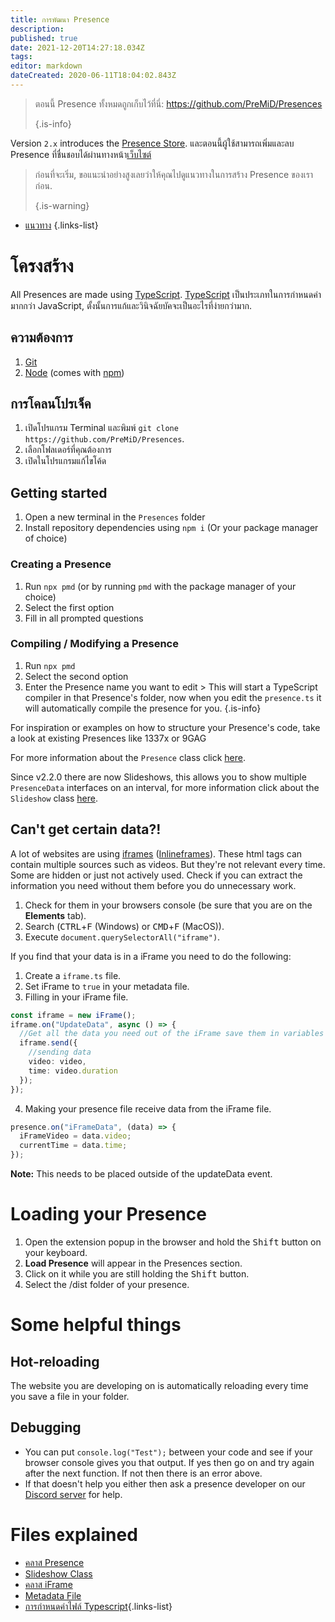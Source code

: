 ```yaml
---
title: การพัฒนา Presence
description:
published: true
date: 2021-12-20T14:27:18.034Z
tags:
editor: markdown
dateCreated: 2020-06-11T18:04:02.843Z
---
```


> ตอนนี้ Presence ทั้งหมดถูกเก็บไว้ที่นี่: https://github.com/PreMiD/Presences 
> 
> {.is-info}

Version `2.x` introduces the [Presence Store](https://premid.app/store). และตอนนี้ผู้ใช้สามารถเพิ่มและลบ Presence ที่ชื่นชอบได้ผ่านทางหน้า[เว็บไซต์](https://premid.app/)

> ก่อนที่จะเริ่ม, ขอแนะนำอย่างสูงเลยว่าให้คุณไปดูแนวทางในการสร้าง Presence ของเราก่อน. 
> 
> {.is-warning}

- [แนวทาง](https://docs.premid.app/dev/presence/guidelines)
{.links-list}

# โครงสร้าง

All Presences are made using [TypeScript](https://www.typescriptlang.org/). [TypeScript](https://www.typescriptlang.org/) เป็นประเภทในการกำหนดค่ามากกว่า JavaScript, ตั้งนั้นการแก้และวินิจฉัยบัคจะเป็นอะไรที่ง่ายกว่ามาก.

## ความต้องการ

1. [Git](https://git-scm.com/)
2. [Node](https://nodejs.org/en/) (comes with [npm](https://www.npmjs.com/))

## การโคลนโปรเจ็ค

1. เปิดโปรแกรม Terminal และพิมพ์ `git clone https://github.com/PreMiD/Presences`.
2. เลือกโฟลเดอร์ที่คุณต้องการ
3. เปิดในโปรแกรมแก้ไขโค้ด

## Getting started

1. Open a new terminal in the `Presences` folder
2. Install repository dependencies using `npm i` (Or your package manager of choice)

### Creating a Presence
1. Run `npx pmd` (or by running `pmd` with the package manager of your choice)
2. Select the first option
3. Fill in all prompted questions

### Compiling / Modifying a Presence
1. Run `npx pmd`
2. Select the second option
3. Enter the Presence name you want to edit > This will start a TypeScript compiler in that Presence's folder, now when you edit the `presence.ts` it will automatically compile the presence for you.
{.is-info}

For inspiration or examples on how to structure your Presence's code, take a look at existing Presences like 1337x or 9GAG

For more information about the `Presence` class click [here](/dev/presence/class).

Since v2.2.0 there are now Slideshows, this allows you to show multiple `PresenceData` interfaces on an interval, for more information click about the `Slideshow` class [here](/dev/presence/slideshow).

## Can't get certain data?!

A lot of websites are using [iframes](https://developer.mozilla.org/en-US/docs/Web/HTML/Element/iframe) ([Inlineframes](https://en.wikipedia.org/wiki/HTML_element#Frames)). These html tags can contain multiple sources such as videos. But they're not relevant every time. Some are hidden or just not actively used. Check if you can extract the information you need without them before you do unnecessary work.

1. Check for them in your browsers console (be sure that you are on the **Elements** tab).
2. Search (<kbd>CTRL</kbd>+<kbd>F</kbd> (Windows) or <kbd>CMD</kbd>+<kbd>F</kbd> (MacOS)).
3. Execute `document.querySelectorAll("iframe")`.

If you find that your data is in a iFrame you need to do the following:

1. Create a `iframe.ts` file.
2. Set iFrame to `true` in your metadata file.
3. Filling in your iFrame file.

```ts
const iframe = new iFrame();
iframe.on("UpdateData", async () => {
  //Get all the data you need out of the iFrame save them in variables and then send them using iframe.send
  iframe.send({
    //sending data
    video: video,
    time: video.duration
  });
});
```

4. Making your presence file receive data from the iFrame file.

```ts
presence.on("iFrameData", (data) => {
  iFrameVideo = data.video;
  currentTime = data.time;
});
```

**Note:** This needs to be placed outside of the updateData event.

# Loading your Presence

1. Open the extension popup in the browser and hold the <kbd>Shift</kbd> button on your keyboard.
2. **Load Presence** will appear in the Presences section.
3. Click on it while you are still holding the <kbd>Shift</kbd> button.
4. Select the /dist folder of your presence.

# Some helpful things

## Hot-reloading

The website you are developing on is automatically reloading every time you save a file in your folder.

## Debugging

- You can put `console.log("Test");` between your code and see if your browser console gives you that output. If yes then go on and try again after the next function. If not then there is an error above.
- If that doesn't help you either then ask a presence developer on our [Discord server](https://discord.premid.app/) for help.

# Files explained

- [คลาส Presence](/dev/presence/class)
- [Slideshow Class](/dev/presence/slideshow)
- [คลาส iFrame](/dev/presence/iframe)
- [Metadata File](/dev/presence/metadata)
- [การกำหนดค่าไฟล์ Typescript](/dev/presence/tsconfig ""){.links-list}
